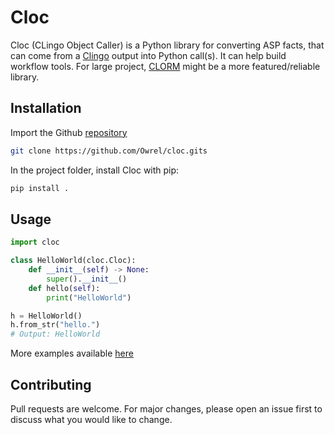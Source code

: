 # Cloc

Cloc (CLingo Object Caller) is a Python library for converting ASP facts, that can come from a [Clingo](https://github.com/potassco/clingo) output into Python call(s). It can help build workflow tools. For large project, [CLORM](https://github.com/potassco/clorm) might be a more featured/reliable library.

## Installation

Import the Github [repository](https://github.com/Owrel/cloc.git)

```bash
git clone https://github.com/Owrel/cloc.gits
```

In the project folder, install Cloc with pip:
```bash
pip install .
```
## Usage
```python
import cloc

class HelloWorld(cloc.Cloc):
    def __init__(self) -> None:
        super().__init__()
    def hello(self):
        print("HelloWorld")

h = HelloWorld()
h.from_str("hello.")
# Output: HelloWorld
```

More examples available [here](https://github.com/Owrel/cloc/tree/master/examples)

## Contributing
Pull requests are welcome. For major changes, please open an issue first to discuss what you would like to change.

